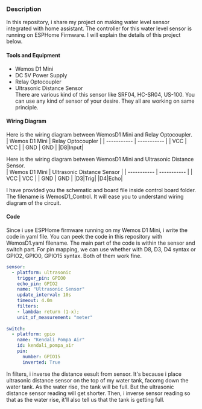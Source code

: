 ### Description
In this repository, i share my project on making water level sensor integrated with home assistant. The controller for this water level sensor is running on ESPHome Firmware. I will explain the details of this project below.

#### Tools and Equipment
  - Wemos D1 Mini
  - DC 5V Power Supply
  - Relay Optocoupler 
  - Ultrasonic Distance Sensor <br>
    There are various kind of this sensor like SRF04, HC-SR04, US-100. You can use any kind of sensor of your desire. They all are working on same principle.

#### Wiring Diagram
Here is the wiring diagram between WemosD1 Mini and Relay Optocoupler. <br>
| Wemos D1 Mini      | Relay Optocoupler |
| ----------- | ----------- |
| VCC         | VCC       |
| GND         | GND        |
|D8|Input|

Here is the wiring diagram between WemosD1 Mini and Ultrasonic Distance Sensor. <br>
| Wemos D1 Mini      | Ultrasonic Distance Sensor |
| ----------- | ----------- |
| VCC         | VCC       |
| GND         | GND        |
|D3|Trig|
|D4|Echo|

I have provided you the schematic and board file inside control board folder. The filename is WemosD1_Control. It will ease you to understand wiring diagram of the circuit.

#### Code
Since i use ESPHome firmware running on my Wemos D1 Mini, i write the code in yaml file. You can peek the code in this repository with WemosD1.yaml filename. The main part of the code is within the sensor and switch part. For pin mapping, we can use whether with D8, D3, D4 syntax or GPIO2, GPIO0, GPIO15 syntax. Both of them work fine.

````yaml
sensor:
  - platform: ultrasonic
    trigger_pin: GPIO0
    echo_pin: GPIO2
    name: "Ultrasonic Sensor"
    update_interval: 10s
    timeout: 4.0m
    filters:
    - lambda: return (1-x);
    unit_of_measurement: "meter"
    
switch:
  - platform: gpio
    name: "Kendali Pompa Air"
    id: kendali_pompa_air
    pin:
      number: GPIO15
      inverted: True
````

In filters, i inverse the distance eesult from sensor. It's because i place ultrasonic distance sensor on the top of my water tank, facomg down the water tank. As the water rise, the tank will be full. But the ultrasonic distance sensor reading will get shorter. Then, i inverse sensor reading so that as the water rise, it'll also tell us that the tank is getting full.